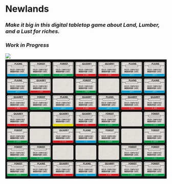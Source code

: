 # Newlands
### *Make it big in this digital tabletop game about Land, Lumber, and a Lust for riches.*

### *Work in Progress*

<img src="rotate_demo_med.gif">
<img src="board_demo.jpg">
